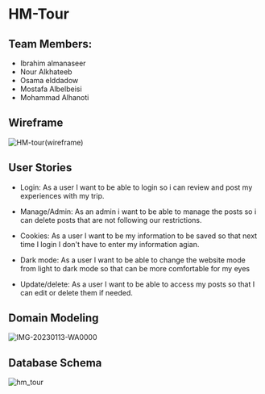 
# HM-Tour


## Team Members:

- Ibrahim almanaseer
- Nour Alkhateeb
- Osama elddadow
- Mostafa Albelbeisi
- Mohammad Alhanoti



## Wireframe

![HM-tour(wireframe)](https://user-images.githubusercontent.com/62019258/212405752-5151df10-9f25-4f74-bff9-bfe28548347d.PNG)


## User Stories


- Login: As a user I want to be able to login so i can review and post my experiences with my trip.

- Manage/Admin: As an admin i want to be able to manage the posts so i can delete posts that are not following our restrictions.

- Cookies: As a user I want to be my information to be saved so that next time I login I don't have to enter my information agian.

- Dark mode: As a user I want to be able to change the website mode from light to dark mode so that can be more comfortable for my eyes

- Update/delete: As a user I want to be able to access my posts so that I can edit or delete them if needed.


## Domain Modeling

![IMG-20230113-WA0000](https://user-images.githubusercontent.com/62019258/212406238-ad1ec380-ea16-4543-b750-3359e81e26ad.jpg)


## Database Schema



![hm_tour](https://user-images.githubusercontent.com/62019258/212404215-7ea0b18e-13f7-4164-aa8d-b93fed6136cc.PNG)




